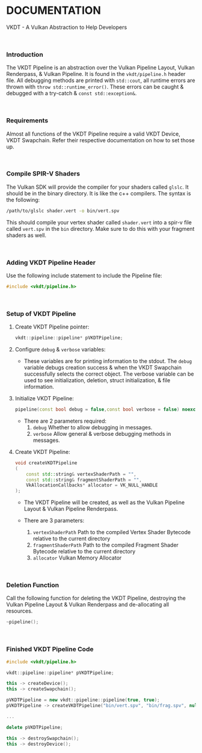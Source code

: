 # DOCUMENTATION

VKDT - A Vulkan Abstraction to Help Developers

<br>

### Introduction

The VKDT Pipeline is an abstraction over the Vulkan Pipeline Layout, Vulkan Renderpass, & Vulkan Pipeline. It is found in the `vkdt/pipeline.h` header file.
All debugging methods are printed with `std::cout`, all runtime errors are thrown with `throw std::runtime_error()`. These errors can be caught & debugged with a try-catch & `const std::exception&`.

<br>

### Requirements

Almost all functions of the VKDT Pipeline require a valid VKDT Device, VKDT Swapchain. Refer their respective documentation on how to set those up.

<br>

### Compile SPIR-V Shaders

The Vulkan SDK will provide the compiler for your shaders called `glslc`. It should be in the binary directory. It is like the c++ compilers. The syntax is the following:
```zsh
/path/to/glslc shader.vert -o bin/vert.spv
```

This should compile your vertex shader called `shader.vert` into a spir-v file called `vert.spv` in the `bin` directory. Make sure to do this with your fragment shaders as well.

<br>

### Adding VKDT Pipeline Header

Use the following include statement to include the Pipeline file:
```cpp
#include <vkdt/pipeline.h>
```

<br>

### Setup of VKDT Pipeline

1. Create VKDT Pipeline pointer:
	```cpp
	vkdt::pipeline::pipeline* pVKDTPipeline;
	```

2. Configure `debug` & `verbose` variables:
	- These variables are for printing information to the stdout. The `debug` variable debugs creation success & when the VKDT Swapchain successfully selects the correct object. The verbose variable can be used to see initialization, deletion, struct initialization, & file information.

3. Initialize VKDT Pipeline:
	```cpp
	pipeline(const bool debug = false,const bool verbose = false) noexcept;
	```

	- There are 2 parameters required:
		1. `debug` Whether to allow debugging in messages.
		2. `verbose` Allow general & verbose debugging methods in messages.

3. Create VKDT Pipeline:
	```cpp
	void createVKDTPipeline
	(
		const std::string& vertexShaderPath = "",
		const std::string& fragmentShaderPath = "",
		VkAllocationCallbacks* allocator = VK_NULL_HANDLE
	);
	```

	- The VKDT Pipeline will be created, as well as the Vulkan Pipeline Layout & Vulkan Pipeline Renderpass.

	- There are 3 parameters:
		1. `vertexShaderPath` Path to the compiled Vertex Shader Bytecode relative to the current directory
		2. `fragmentShaderPath` Path to the compiled Fragment Shader Bytecode relative to the current directory
		3. `allocator` Vulkan Memory Allocator

<br>

### Deletion Function

Call the following function for deleting the VKDT Pipeline, destroying the Vulkan Pipeline Layout & Vulkan Renderpass and de-allocating all resources.

```cpp
~pipeline();
```

<br>

### Finished VKDT Pipeline Code

```cpp
#include <vkdt/pipeline.h>

vkdt::pipeline::pipeline* pVKDTPipeline;

this -> createDevice();
this -> createSwapchain();

pVKDTPipeline = new vkdt::pipeline::pipeline(true, true);
pVKDTPipeline -> createVKDTPipeline("bin/vert.spv", "bin/frag.spv", nullptr);

...

delete pVKDTPipeline;

this -> destroySwapchain();
this -> destroyDevice();
```